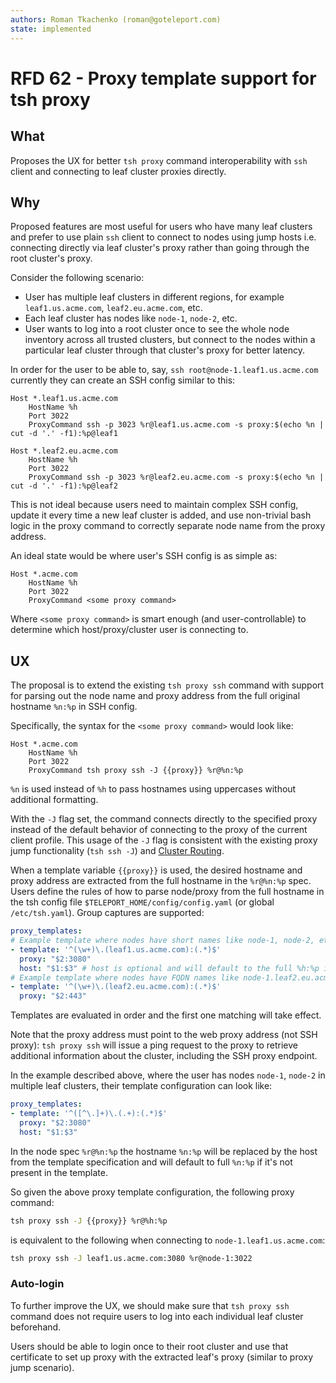 ```yaml
---
authors: Roman Tkachenko (roman@goteleport.com)
state: implemented
---
```


# RFD 62 - Proxy template support for tsh proxy

## What

Proposes the UX for better `tsh proxy` command interoperability with `ssh`
client and connecting to leaf cluster proxies directly.

## Why

Proposed features are most useful for users who have many leaf clusters and
prefer to use plain `ssh` client to connect to nodes using jump hosts i.e.
connecting directly via leaf cluster's proxy rather than going through the
root cluster's proxy.

Consider the following scenario:

- User has multiple leaf clusters in different regions, for example
  `leaf1.us.acme.com`, `leaf2.eu.acme.com`, etc.
- Each leaf cluster has nodes like `node-1`, `node-2`, etc.
- User wants to log into a root cluster once to see the whole node inventory
  across all trusted clusters, but connect to the nodes within a particular
  leaf cluster through that cluster's proxy for better latency.

In order for the user to be able to, say, `ssh root@node-1.leaf1.us.acme.com`
currently they can create an SSH config similar to this:

```
Host *.leaf1.us.acme.com
    HostName %h
    Port 3022
    ProxyCommand ssh -p 3023 %r@leaf1.us.acme.com -s proxy:$(echo %n | cut -d '.' -f1):%p@leaf1

Host *.leaf2.eu.acme.com
    HostName %h
    Port 3022
    ProxyCommand ssh -p 3023 %r@leaf2.eu.acme.com -s proxy:$(echo %n | cut -d '.' -f1):%p@leaf2
```

This is not ideal because users need to maintain complex SSH config, update it
every time a new leaf cluster is added, and use non-trivial bash logic in the
proxy command to correctly separate node name from the proxy address.

An ideal state would be where user's SSH config is as simple as:

```
Host *.acme.com
    HostName %h
    Port 3022
    ProxyCommand <some proxy command>
```

Where `<some proxy command>` is smart enough (and user-controllable) to
determine which host/proxy/cluster user is connecting to.

## UX

The proposal is to extend the existing `tsh proxy ssh` command with support for
parsing out the node name and proxy address from the full original hostname `%n:%p` in
SSH config.

Specifically, the syntax for the `<some proxy command>` would look like:

```
Host *.acme.com
    HostName %h
    Port 3022
    ProxyCommand tsh proxy ssh -J {{proxy}} %r@%n:%p
```

`%n` is used instead of `%h` to pass hostnames using uppercases without additional
formatting.

With the `-J` flag set, the command connects directly to the specified proxy
instead of the default behavior of connecting to the proxy of the current
client profile. This usage of the `-J` flag is consistent with the existing
proxy jump functionality (`tsh ssh -J`) and [Cluster Routing](https://github.com/gravitational/teleport/blob/master/rfd/0021-cluster-routing.md).

When a template variable `{{proxy}}` is used, the desired hostname and proxy address
are extracted from the full hostname in the `%r@%n:%p` spec. Users define the
rules of how to parse node/proxy from the full hostname in the tsh config file
`$TELEPORT_HOME/config/config.yaml` (or global `/etc/tsh.yaml`). Group captures
are supported:

```yaml
proxy_templates:
# Example template where nodes have short names like node-1, node-2, etc.
- template: '^(\w+)\.(leaf1.us.acme.com):(.*)$'
  proxy: "$2:3080"
  host: "$1:$3" # host is optional and will default to the full %h:%p if not specified
# Example template where nodes have FQDN names like node-1.leaf2.eu.acme.com.
- template: '^(\w+)\.(leaf2.eu.acme.com):(.*)$'
  proxy: "$2:443"
```

Templates are evaluated in order and the first one matching will take effect.

Note that the proxy address must point to the web proxy address (not SSH proxy):
`tsh proxy ssh` will issue a ping request to the proxy to retrieve additional
information about the cluster, including the SSH proxy endpoint.

In the example described above, where the user has nodes `node-1`, `node-2` in
multiple leaf clusters, their template configuration can look like:

```yaml
proxy_templates:
- template: '^([^\.]+)\.(.+):(.*)$'
  proxy: "$2:3080"
  host: "$1:$3"
```

In the node spec `%r@%n:%p` the hostname `%n:%p` will be replaced by the host from
the template specification and will default to full `%n:%p` if it's not present in
the template.

So given the above proxy template configuration, the following proxy command:

```bash
tsh proxy ssh -J {{proxy}} %r@%h:%p
```

is equivalent to the following when connecting to `node-1.leaf1.us.acme.com`:

```bash
tsh proxy ssh -J leaf1.us.acme.com:3080 %r@node-1:3022
```

### Auto-login

To further improve the UX, we should make sure that `tsh proxy ssh` command
does not require users to log into each individual leaf cluster beforehand.

Users should be able to login once to their root cluster and use that
certificate to set up proxy with the extracted leaf's proxy (similar to proxy
jump scenario).
